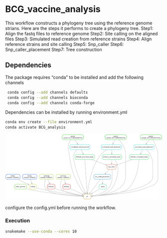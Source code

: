 # BCG_vaccine_analysis
This workflow constructs a phylogeny tree using the reference genome strians. Here are the steps it performs to create a phylogeny tree.
Step1: Align the fastq files to reference genome
Step2: Site calling on the aligned files
Step3: Simulated read creation from reference strains
Step4: Align reference strains and site calling
Step5: Snp_caller
Step6: Snp_caller_placement
Step7: Tree construction

## Dependencies
The package requires “conda” to be installed and add the following channels 
```bash
 conda config --add channels defaults
 conda config --add channels bioconda
 conda config --add channels conda-forge
```

Dependencies can be installed by running environment.yml
```bash
conda env create --file environment.yml
conda activate BCG_analysis
```
<p align="center">
<img src="workflow.png" width="800px" height="auto">
</p>

configure the config.yml before running the workflow. 
### Execution
```bash
snakemake --use-conda --cores 10
```
